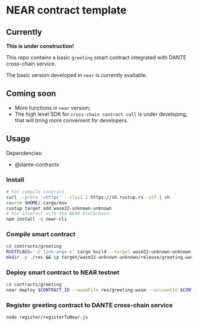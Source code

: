 # NEAR contract template

## Currently

**This is under construction!**

This repo contains a basic `greeting` smart contract integrated with DANTE cross-chain service.

The basic version developed in `near` is currently available.

## Coming soon

- More functions in `near` version;
- The high level SDK for `cross-chain contract call` is under developing, that will bring more convenient for developers.

## Usage

Dependencies:

* @dante-contracts

### Install

```sh
# For compile contract
curl --proto '=https' --tlsv1.2 https://sh.rustup.rs -sSf | sh
source $HOME/.cargo/env
rustup target add wasm32-unknown-unknown
# For interact with the NEAR blockchain.
npm install -g near-cli
```

### Compile smart contract

```sh
cd contracts/greeting
RUSTFLAGS='-C link-arg=-s' cargo build --target wasm32-unknown-unknown --release
mkdir -p ./res && cp target/wasm32-unknown-unknown/release/greeting.wasm ./res/
```

### Deploy smart contract to NEAR testnet

```sh
cd contracts/greeting
near deploy $CONTRACT_ID --wasmFile res/greeting.wasm --accountId $CONTRACT_ID
```

### Register greeting contract to DANTE cross-chain service

```sh
node register/registerToNear.js
```
